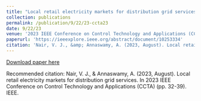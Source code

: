 ```yaml
---
title: "Local retail electricity markets for distribution grid services"
collection: publications
permalink: /publication/9/22/23-ccta23
date: 9/22/23
venue: '2023 IEEE Conference on Control Technology and Applications (CCTA)'
paperurl: 'https://ieeexplore.ieee.org/abstract/document/10253334'
citation: 'Nair, V. J., &amp; Annaswamy, A. (2023, August). Local retail electricity markets for distribution grid services. In 2023 IEEE Conference on Control Technology and Applications (CCTA) (pp. 32-39). IEEE.'
---
```


<a href='https://ieeexplore.ieee.org/abstract/document/10253334'>Download paper here</a>

Recommended citation: Nair, V. J., & Annaswamy, A. (2023, August). Local retail electricity markets for distribution grid services. In 2023 IEEE Conference on Control Technology and Applications (CCTA) (pp. 32-39). IEEE.